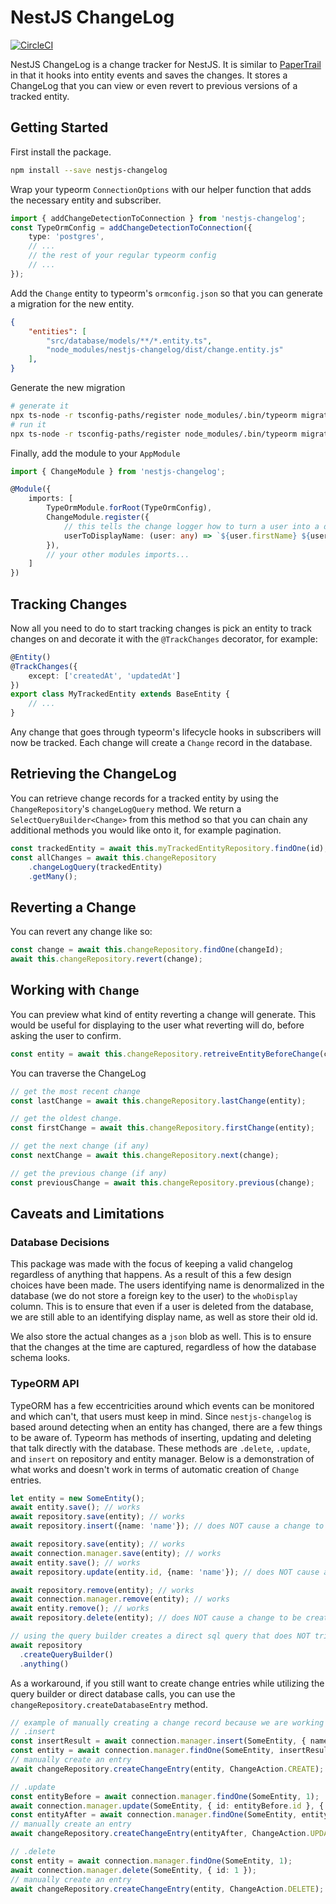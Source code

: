# NestJS ChangeLog

[![CircleCI](https://circleci.com/gh/Shift3/nestjs-changelog/tree/master.svg?style=svg)](https://circleci.com/gh/Shift3/nestjs-changelog/tree/master)

NestJS ChangeLog is a change tracker for NestJS. It is similar to [PaperTrail](https://github.com/paper-trail-gem/paper_trail) in that it hooks into entity events and saves the changes. It stores a ChangeLog that you can view or even revert to previous versions of a tracked entity.

## Getting Started

First install the package.

```bash
npm install --save nestjs-changelog
```

Wrap your typeorm `ConnectionOptions` with our helper function that adds the necessary entity and subscriber.

```typescript
import { addChangeDetectionToConnection } from 'nestjs-changelog';
const TypeOrmConfig = addChangeDetectionToConnection({
    type: 'postgres',
    // ...
    // the rest of your regular typeorm config
    // ...
});
``` 

Add the `Change` entity to typeorm's `ormconfig.json` so that you can generate a migration for the new entity.

```json
{
    "entities": [
        "src/database/models/**/*.entity.ts",
        "node_modules/nestjs-changelog/dist/change.entity.js"
    ],
}
```

Generate the new migration

```bash
# generate it
npx ts-node -r tsconfig-paths/register node_modules/.bin/typeorm migration:generate -n add_nestjs_changelog
# run it
npx ts-node -r tsconfig-paths/register node_modules/.bin/typeorm migration:run
```

Finally, add the module to your `AppModule`

```typescript
import { ChangeModule } from 'nestjs-changelog';

@Module({
    imports: [
        TypeOrmModule.forRoot(TypeOrmConfig),
        ChangeModule.register({
            // this tells the change logger how to turn a user into a display name
            userToDisplayName: (user: any) => `${user.firstName} ${user.lastName}`
        }),
        // your other modules imports...
    ]
})
```

## Tracking Changes

Now all you need to do to start tracking changes is pick an entity to track changes on and decorate it with the `@TrackChanges` decorator, for example:

```typescript
@Entity()
@TrackChanges({
    except: ['createdAt', 'updatedAt']
})
export class MyTrackedEntity extends BaseEntity {
    // ...
}
```

Any change that goes through typeorm's lifecycle hooks in subscribers will now be tracked. Each change will create a `Change` record in the database.

## Retrieving the ChangeLog

You can retrieve change records for a tracked entity by using the `ChangeRepository`'s `changeLogQuery` method. We return a `SelectQueryBuilder<Change>` from this method so that you can chain any additional methods you would like onto it, for example pagination.

```typescript
const trackedEntity = await this.myTrackedEntityRepository.findOne(id);
const allChanges = await this.changeRepository
	.changeLogQuery(trackedEntity)
	.getMany();
```

## Reverting a Change

You can revert any change like so:

```typescript
const change = await this.changeRepository.findOne(changeId);
await this.changeRepository.revert(change);
```

## Working with `Change`

You can preview what kind of entity reverting a change will generate. This would be useful for displaying to the user what reverting will do, before asking the user to confirm.

```typescript
const entity = await this.changeRepository.retreiveEntityBeforeChange(change)
```

You can traverse the ChangeLog

```typescript
// get the most recent change
const lastChange = await this.changeRepository.lastChange(entity); 

// get the oldest change.
const firstChange = await this.changeRepository.firstChange(entity); 

// get the next change (if any)
const nextChange = await this.changeRepository.next(change);

// get the previous change (if any)
const previousChange = await this.changeRepository.previous(change);
```

## Caveats and Limitations

### Database Decisions

This package was made with the focus of keeping a valid changelog regardless
of anything that happens. As a result of this a few design choices have been
made. The users identifying name is denormalized in the database (we do not
store a foreign key to the user) to the `whoDisplay` column. This is to
ensure that even if a user is deleted from the database, we are still able to
an identifying display name, as well as store their old id.

We also store the actual changes as a `json` blob as well. This is to ensure
that the changes at the time are captured, regardless of how the database
schema looks.

### TypeORM API

TypeORM has a few eccentricities around which events can be monitored and
which can't, that users must keep in mind. Since `nestjs-changelog` is based
around detecting when an entity has changed, there are a few things to be
aware of. Typeorm has methods of inserting, updating and deleting that talk
directly with the database. These methods are `.delete`, `.update`, and
`insert` on repository and entity manager. Below is a demonstration of what
works and doesn't work in terms of automatic creation of `Change` entries.

```typescript
let entity = new SomeEntity();
await entity.save(); // works
await repository.save(entity); // works
await repository.insert({name: 'name'}); // does NOT cause a change to be created

await repository.save(entity); // works
await connection.manager.save(entity); // works
await entity.save(); // works
await repository.update(entity.id, {name: 'name'}); // does NOT cause a change to be created

await repository.remove(entity); // works
await connection.manager.remove(entity); // works
await entity.remove(); // works
await repository.delete(entity); // does NOT cause a change to be created

// using the query builder creates a direct sql query that does NOT trigger typeorm
await repository
  .createQueryBuilder()
  .anything()
```

As a workaround, if you still want to create change entries while utilizing
the query builder or direct database calls, you can use the
`changeRepository.createDatabaseEntry` method.

```typescript
// example of manually creating a change record because we are working with the direct db methods
// .insert
const insertResult = await connection.manager.insert(SomeEntity, { name: 'name' });
const entity = await connection.manager.findOne(SomeEntity, insertResult.identifiers[0].id);
// manually create an entry
await changeRepository.createChangeEntry(entity, ChangeAction.CREATE);

// .update
const entityBefore = await connection.manager.findOne(SomeEntity, 1);
await connection.manager.update(SomeEntity, { id: entityBefore.id }, { name: 'name' });
const entityAfter = await connection.manager.findOne(SomeEntity, entityBefore.id);
// manually create an entry
await changeRepository.createChangeEntry(entityAfter, ChangeAction.UPDATE, entityBefore);

// .delete
const entity = await connection.manager.findOne(SomeEntity, 1);
await connection.manager.delete(SomeEntity, { id: 1 });
// manually create an entry
await changeRepository.createChangeEntry(entity, ChangeAction.DELETE);
```